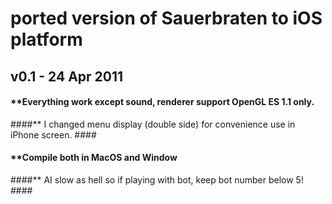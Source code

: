 # ported version of Sauerbraten to iOS platform #
## v0.1 - 24 Apr 2011 ##
#### **Everything work except sound, renderer support OpenGL ES 1.1 only. ####
####** I changed menu display (double side) for convenience use in iPhone screen. ####
#### **Compile both in MacOS and Window ####
####** AI slow as hell so if playing with bot, keep bot number below 5! ####